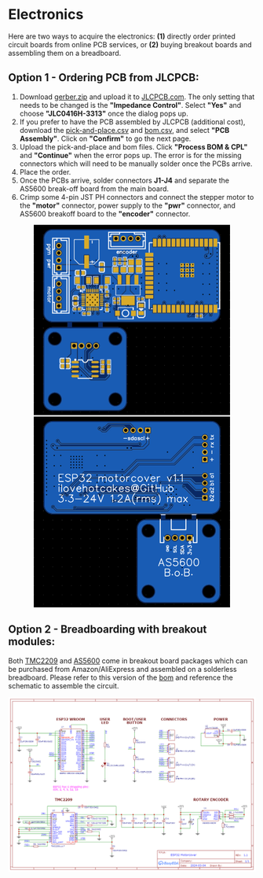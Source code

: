# Electronics
Here are two ways to acquire the electronics: **(1)** directly order printed circuit boards from online PCB services, or **(2)** buying breakout boards and assembling them on a breadboard.

## Option 1 - Ordering PCB from JLCPCB:
1. Download [gerber.zip](gerber.zip) and upload it to [JLCPCB.com](https://jlcpcb.com/). The only setting that needs to be changed is the **"Impedance Control"**. Select **"Yes"** and choose **"JLC0416H-3313"** once the dialog pops up.
2. If you prefer to have the PCB assembled by JLCPCB (additional cost), download the [pick-and-place.csv](pick_and_place.csv) and [bom.csv](bom.csv), and select **"PCB Assembly"**. Click on **"Confirm"** to go the next page.
3. Upload the pick-and-place and bom files. Click **"Process BOM & CPL"** and **"Continue"** when the error pops up. The error is for the missing connectors which will need to be manually solder once the PCBs arrive.
4. Place the order.
5. Once the PCBs arrive, solder connectors **J1-J4** and separate the AS5600 break-off board from the main board.
6. Crimp some 4-pin JST PH connectors and connect the stepper motor to the **"motor"** connector, power supply to the **"pwr"** connector, and AS5600 breakoff board to the **"encoder"** connector.
<p align="center">
    <img src="../images/electronics/v1_1/pcb_top.png" width="400"/>
    <img src="../images/electronics/v1_1/pcb_bot.png" width="400">
</p>

## Option 2 - Breadboarding with breakout modules:
Both [TMC2209](https://www.amazon.com/dp/B07ZQ3C1XW) and [AS5600](https://www.amazon.com/dp/B09KGWC1PT/) come in breakout board packages which can be purchased from Amazon/AliExpress and assembled on a solderless breadboard. Please refer to this version of the [bom](prototype/bom.csv) and reference the schematic to assemble the circuit.
<p align="center">
    <img src="schematic.png" width="815"/>
</p>
